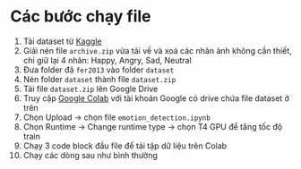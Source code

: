 # Các bước chạy file

1. Tải dataset từ [Kaggle](https://www.kaggle.com/datasets/jayeshrohansingh/emotion-detection-dataset?resource=download)
2. Giải nén file `archive.zip` vừa tải về và xoá các nhãn ảnh không cần thiết, chỉ giữ lại 4 nhãn: Happy, Angry, Sad, Neutral
3. Đưa folder đã `fer2013` vào folder `dataset`
4. Nén folder `dataset` thành file `dataset.zip`
5. Tải file `dataset.zip` lên Google Drive
6. Truy cập [Google Colab](https://colab.research.google.com/) với tài khoản Google có drive chứa file dataset ở trên
7. Chọn Upload -> chọn file `emotion_detection.ipynb`
8. Chọn Runtime -> Change runtime type -> chọn T4 GPU để tăng tốc độ train
9. Chạy 3 code block đầu file để tải tập dữ liệu trên Colab
10. Chạy các dòng sau như bình thường
